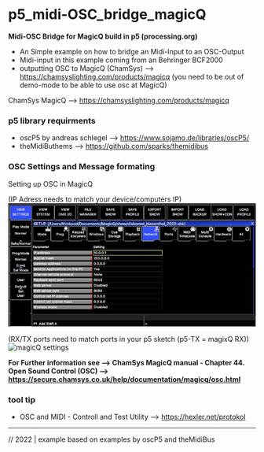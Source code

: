 # p5_midi-OSC_bridge_magicQ
**Midi-OSC Bridge for MagicQ  build in p5 (processing.org)**

- An Simple example on how to bridge an Midi-Input to an OSC-Output
- Midi-input in this example coming from an Behringer BCF2000
- outputting OSC to MagicQ (ChamSys) --> https://chamsyslighting.com/products/magicq
  (you need to be out of demo-mode to be able to use osc at MagicQ)


ChamSys MagicQ --> https://chamsyslighting.com/products/magicq


### p5 library requirments

- oscP5 by andreas schlegel --> https://www.sojamo.de/libraries/oscP5/
- theMidiButhems --> https://github.com/sparks/themidibus

### OSC Settings and Message formating  

Setting up OSC in MagicQ 

(IP Adress needs to match your device/computers IP)
![magicQ port settings](https://github.com/tomekness/p5_midi-OSC_bridge_magicQ/blob/main/images/magicQ_screenShot_01.jpg?raw=true)

(RX/TX ports need to match ports in your p5 sketch (p5-TX = magixQ RX))
![magicQ settings](https://user-images.githubusercontent.com/7965124/186978830-7d0a3680-d7c4-4729-87fa-8f5b54e785bc.png)


**For Further information see --> ChamSys MagicQ manual - Chapter 44. Open Sound Control (OSC) --> https://secure.chamsys.co.uk/help/documentation/magicq/osc.html**



### tool tip
  
  - OSC and MIDI - Controll and Test Utility --> https://hexler.net/protokol

-------

// 2022 | example based on examples by oscP5 and theMidiBus


